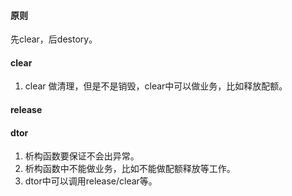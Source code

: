 #### 原则
先clear，后destory。


#### clear
1. clear 做清理，但是不是销毁，clear中可以做业务，比如释放配额。

#### release

#### dtor
1. 析构函数要保证不会出异常。
1. 析构函数中不能做业务，比如不能做配额释放等工作。
1. dtor中可以调用release/clear等。
